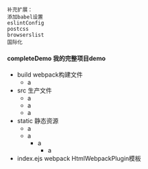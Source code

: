 ```
补充扩展：
添加babel设置
eslintConfig
postcss
browserslist
国际化
```
#### completeDemo 我的完整项目demo
- build webpack构建文件
  - a
- src 生产文件
   - a
    - a
  - a
- static 静态资源
    - a
    - a
        - a
          - a
- index.ejs webpack HtmlWebpackPlugin模板